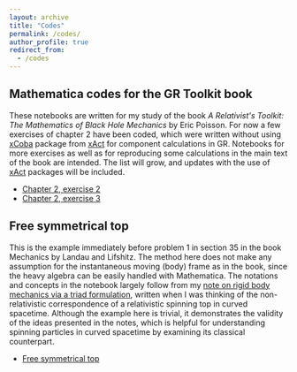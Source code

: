 ```yaml
---
layout: archive
title: "Codes"
permalink: /codes/
author_profile: true
redirect_from:
  - /codes
---
```


## Mathematica codes for the GR Toolkit book

These notebooks are written for my study of the book *A Relativist's Toolkit: The Mathematics of Black Hole Mechanics* by Eric Poisson. For now a few exercises of chapter 2 have been coded, which were written without using [xCoba](https://josmar493.dreamhosters.com/xCoba/index.html) package from [xAct](https://josmar493.dreamhosters.com) for component calculations in GR. Notebooks for more exercises as well as for reproducing some calculations in the main text of the book are intended. The list will grow, and updates with the use of [xAct](https://josmar493.dreamhosters.com) packages will be included. 

- [Chapter 2, exercise 2](/files/GRnb/EP_chap2_2.nb)
- [Chapter 2, exercise 3](/files/GRnb/EP_chap2_3.nb)

## Free symmetrical top 

This is the example immediately before problem 1 in section 35 in the book Mechanics by Landau and Lifshitz. The method here does not make any assumption for the instantaneous moving (body) frame as in the book, since the heavy algebra can be easily handled with Mathematica. The notations and concepts in the notebook largely follow from my [note on rigid body mechanics via a triad formulation](/files/GRnb/TriadRB.pdf), written when I was thinking of the non-relativistic correspondence of a relativistic spinning top in curved spacetime. Although the example here is trivial, it demonstrates the validity of the ideas presented in the notes, which is helpful for understanding spinning particles in curved spacetime by examining its classical counterpart.

- [Free symmetrical top](/files/GRnb/FreeSymTop.nb)
